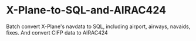 # X-Plane-to-SQL-and-AIRAC424
Batch convert X-Plane's navdata to SQL, including airport, airways, navaids, fixes. And convert CIFP data to AIRAC424
